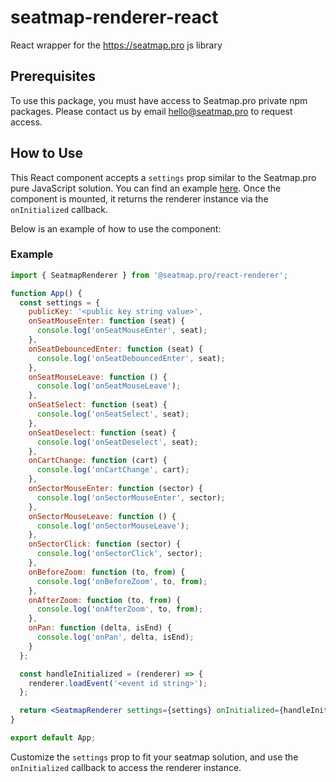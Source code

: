 # seatmap-renderer-react

React wrapper for the https://seatmap.pro js library

## Prerequisites

To use this package, you must have access to Seatmap.pro private npm packages. Please contact us by email [hello@seatmap.pro](mailto:hello@seatmap.pro) to request access.

## How to Use

This React component accepts a `settings` prop similar to the Seatmap.pro pure JavaScript solution. You can find an example [here](https://booking.seatmap.pro/). Once the component is mounted, it returns the renderer instance via the `onInitialized` callback.

Below is an example of how to use the component:

### Example

```jsx
import { SeatmapRenderer } from '@seatmap.pro/react-renderer';

function App() {
  const settings = {
    publicKey: '<public key string value>',
    onSeatMouseEnter: function (seat) {
      console.log('onSeatMouseEnter', seat);
    },
    onSeatDebouncedEnter: function (seat) {
      console.log('onSeatDebouncedEnter', seat);
    },
    onSeatMouseLeave: function () {
      console.log('onSeatMouseLeave');
    },
    onSeatSelect: function (seat) {
      console.log('onSeatSelect', seat);
    },
    onSeatDeselect: function (seat) {
      console.log('onSeatDeselect', seat);
    },
    onCartChange: function (cart) {
      console.log('onCartChange', cart);
    },
    onSectorMouseEnter: function (sector) {
      console.log('onSectorMouseEnter', sector);
    },
    onSectorMouseLeave: function () {
      console.log('onSectorMouseLeave');
    },
    onSectorClick: function (sector) {
      console.log('onSectorClick', sector);
    },
    onBeforeZoom: function (to, from) {
      console.log('onBeforeZoom', to, from);
    },
    onAfterZoom: function (to, from) {
      console.log('onAfterZoom', to, from);
    },
    onPan: function (delta, isEnd) {
      console.log('onPan', delta, isEnd);
    }
  };

  const handleInitialized = (renderer) => {
    renderer.loadEvent('<event id string>');
  };

  return <SeatmapRenderer settings={settings} onInitialized={handleInitialized} />;
}

export default App;
```

Customize the `settings` prop to fit your seatmap solution, and use the `onInitialized` callback to access the renderer instance.
